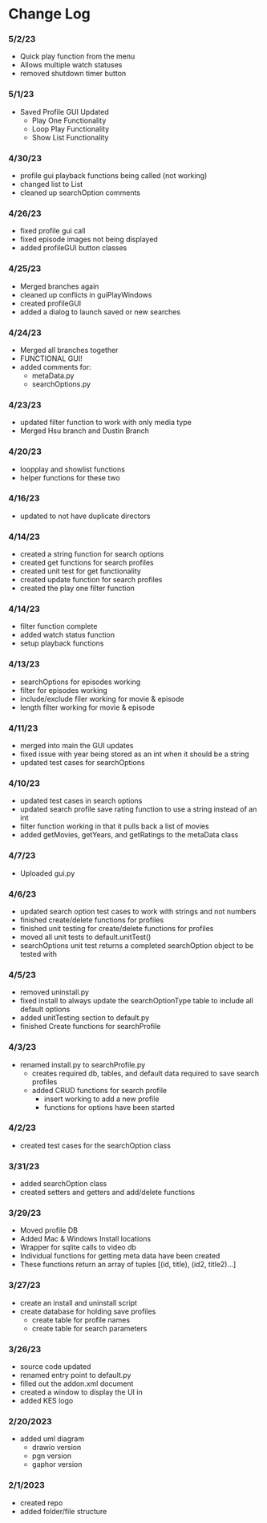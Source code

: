 # Change Log

### 5/2/23
- Quick play function from the menu
- Allows multiple watch statuses
- removed shutdown timer button

### 5/1/23
- Saved Profile GUI Updated
  - Play One Functionality
  - Loop Play Functionality
  - Show List Functionality

### 4/30/23
- profile gui playback functions being called (not working)
- changed list to List
- cleaned up searchOption comments

### 4/26/23
- fixed profile gui call
- fixed episode images not being displayed
- added profileGUI button classes

### 4/25/23
- Merged branches again
- cleaned up conflicts in guiPlayWindows
- created profileGUI
- added a dialog to launch saved or new searches

### 4/24/23
- Merged all branches together
- FUNCTIONAL GUI!
- added comments for:
  - metaData.py
  - searchOptions.py

### 4/23/23
- updated filter function to work with only media type
- Merged Hsu branch and Dustin Branch

### 4/20/23
- loopplay and showlist functions
- helper functions for these two

### 4/16/23
- updated to not have duplicate directors

### 4/14/23
- created a string function for search options
- created get functions for search profiles
- created unit test for get functionality
- created update function for search profiles
- created the play one filter function

### 4/14/23
- filter function complete
- added watch status function
- setup playback functions

### 4/13/23
- searchOptions for episodes working
- filter for episodes working
- include/exclude filer working for movie & episode
- length filter working for movie & episode

### 4/11/23
- merged into main the GUI updates
- fixed issue with year being stored as an int when it should be a string
- updated test cases for searchOptions

### 4/10/23
- updated test cases in search options
- updated search profile save rating function to use a string instead of an int
- filter function working in that it pulls back a list of movies
- added getMovies, getYears, and getRatings to the metaData class

### 4/7/23
- Uploaded gui.py

### 4/6/23
- updated search option test cases to work with strings and not numbers
- finished create/delete functions for profiles
- finished unit testing for create/delete functions for profiles
- moved all unit tests to default.unitTest()
- searchOptions unit test returns a completed searchOption object to be tested with

### 4/5/23
- removed uninstall.py
- fixed install to always update the searchOptionType table to include all default options
- added unitTesting section to default.py
- finished Create functions for searchProfile

### 4/3/23
- renamed install.py to searchProfile.py
  - creates required db, tables, and default data required to save search profiles
  - added CRUD functions for search profile
    - insert working to add a new profile
    - functions for options have been started

### 4/2/23
- created test cases for the searchOption class

### 3/31/23
- added searchOption class
- created setters and getters and add/delete functions

### 3/29/23
- Moved profile DB
- Added Mac & Windows Install locations
- Wrapper for sqlite calls to video db
- Individual functions for getting meta data have been created
- These functions return an array of tuples [(id, title), (id2, title2)...]

### 3/27/23
- create an install and uninstall script
- create database for holding save profiles
  - create table for profile names
  - create table for search parameters

### 3/26/23
- source code updated
- renamed entry point to default.py
- filled out the addon.xml document
- created a window to display the UI in
- added KES logo

### 2/20/2023
- added uml diagram
  - drawio version
  - pgn version
  - gaphor version

### 2/1/2023
- created repo
- added folder/file structure